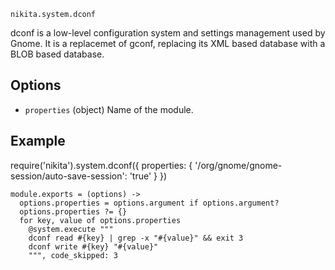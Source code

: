 
`nikita.system.dconf`

dconf is a low-level configuration system and settings management used by 
Gnome. It is a replacemet of gconf, replacing its XML based database with a 
BLOB based database.

## Options

*   `properties` (object)
    Name of the module.

## Example

require('nikita').system.dconf({
  properties: {
    '/org/gnome/gnome-session/auto-save-session': 'true'
  }
})

    module.exports = (options) ->
      options.properties = options.argument if options.argument?
      options.properties ?= {}
      for key, value of options.properties
        @system.execute """
        dconf read #{key} | grep -x "#{value}" && exit 3
        dconf write #{key} "#{value}"
        """, code_skipped: 3
